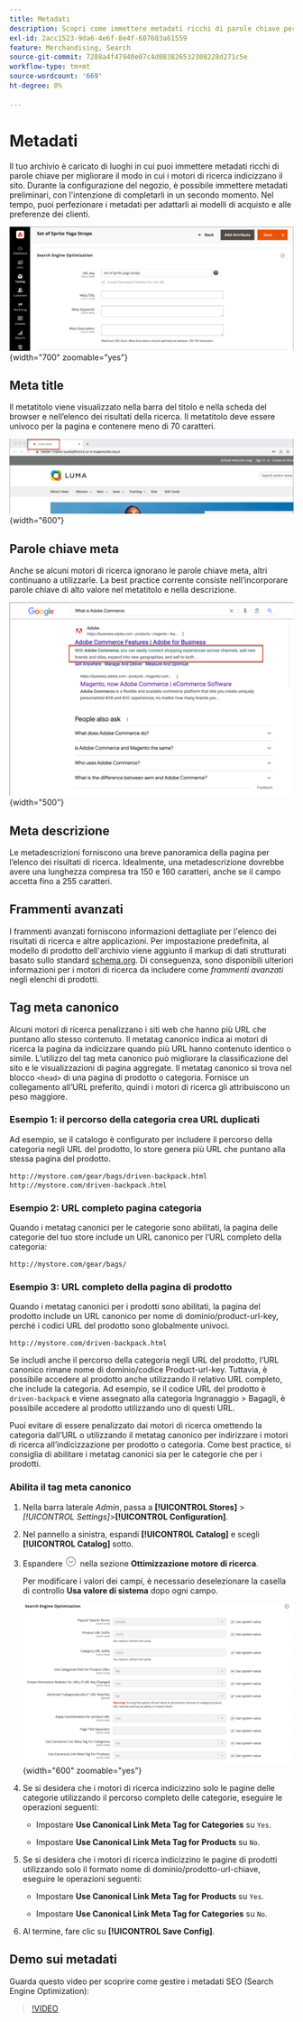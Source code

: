 ```yaml
---
title: Metadati
description: Scopri come immettere metadati ricchi di parole chiave per migliorare il modo in cui i motori di ricerca indicizzano il sito Commerce.
exl-id: 2acc1523-9da6-4e6f-8e4f-607603a61559
feature: Merchandising, Search
source-git-commit: 7288a4f47940e07c4d083826532308228d271c5e
workflow-type: tm+mt
source-wordcount: '669'
ht-degree: 0%

---
```


# Metadati

Il tuo archivio è caricato di luoghi in cui puoi immettere metadati ricchi di parole chiave per migliorare il modo in cui i motori di ricerca indicizzano il sito. Durante la configurazione del negozio, è possibile immettere metadati preliminari, con l&#39;intenzione di completarli in un secondo momento. Nel tempo, puoi perfezionare i metadati per adattarli ai modelli di acquisto e alle preferenze dei clienti.

![Impostazioni prodotto - Ottimizzazione motore di ricerca](./assets/product-basic-settings-search-engine-optimization-yoga-strap.png){width="700" zoomable="yes"}

## Meta title

Il metatitolo viene visualizzato nella barra del titolo e nella scheda del browser e nell’elenco dei risultati della ricerca. Il metatitolo deve essere univoco per la pagina e contenere meno di 70 caratteri.

![Esempio di vetrina - titolo meta](./assets/storefront-home-page-meta-title.png){width="600"}

## Parole chiave meta

Anche se alcuni motori di ricerca ignorano le parole chiave meta, altri continuano a utilizzarle. La best practice corrente consiste nell’incorporare parole chiave di alto valore nel metatitolo e nella descrizione.

![Ricerca nel browser Web - Parole chiave meta](./assets/storefront-meta-description.png){width="500"}

## Meta descrizione

Le metadescrizioni forniscono una breve panoramica della pagina per l’elenco dei risultati di ricerca. Idealmente, una metadescrizione dovrebbe avere una lunghezza compresa tra 150 e 160 caratteri, anche se il campo accetta fino a 255 caratteri.

## Frammenti avanzati

I frammenti avanzati forniscono informazioni dettagliate per l&#39;elenco dei risultati di ricerca e altre applicazioni. Per impostazione predefinita, al modello di prodotto dell&#39;archivio viene aggiunto il markup di dati strutturati basato sullo standard [schema.org][1]. Di conseguenza, sono disponibili ulteriori informazioni per i motori di ricerca da includere come _frammenti avanzati_ negli elenchi di prodotti.

## Tag meta canonico

Alcuni motori di ricerca penalizzano i siti web che hanno più URL che puntano allo stesso contenuto. Il metatag canonico indica ai motori di ricerca la pagina da indicizzare quando più URL hanno contenuto identico o simile. L’utilizzo del tag meta canonico può migliorare la classificazione del sito e le visualizzazioni di pagina aggregate. Il metatag canonico si trova nel blocco `<head>` di una pagina di prodotto o categoria. Fornisce un collegamento all’URL preferito, quindi i motori di ricerca gli attribuiscono un peso maggiore.

### Esempio 1: il percorso della categoria crea URL duplicati

Ad esempio, se il catalogo è configurato per includere il percorso della categoria negli URL del prodotto, lo store genera più URL che puntano alla stessa pagina del prodotto.

    http://mystore.com/gear/bags/driven-backpack.html
    http://mystore.com/driven-backpack.html

### Esempio 2: URL completo pagina categoria

Quando i metatag canonici per le categorie sono abilitati, la pagina delle categorie del tuo store include un URL canonico per l’URL completo della categoria:

    http://mystore.com/gear/bags/

### Esempio 3: URL completo della pagina di prodotto

Quando i metatag canonici per i prodotti sono abilitati, la pagina del prodotto include un URL canonico per nome di dominio/product-url-key, perché i codici URL del prodotto sono globalmente univoci.

    http://mystore.com/driven-backpack.html

Se includi anche il percorso della categoria negli URL del prodotto, l’URL canonico rimane nome di dominio/codice Product-url-key. Tuttavia, è possibile accedere al prodotto anche utilizzando il relativo URL completo, che include la categoria. Ad esempio, se il codice URL del prodotto è `driven-backpack` e viene assegnato alla categoria Ingranaggio > Bagagli, è possibile accedere al prodotto utilizzando uno di questi URL.

Puoi evitare di essere penalizzato dai motori di ricerca omettendo la categoria dall’URL o utilizzando il metatag canonico per indirizzare i motori di ricerca all’indicizzazione per prodotto o categoria. Come best practice, si consiglia di abilitare i metatag canonici sia per le categorie che per i prodotti.

### Abilita il tag meta canonico

1. Nella barra laterale _Admin_, passa a **[!UICONTROL Stores]** > _[!UICONTROL Settings]_>**[!UICONTROL Configuration]**.

1. Nel pannello a sinistra, espandi **[!UICONTROL Catalog]** e scegli **[!UICONTROL Catalog]** sotto.

1. Espandere ![Il selettore di espansione](../assets/icon-display-expand.png) nella sezione **Ottimizzazione motore di ricerca**.

   Per modificare i valori dei campi, è necessario deselezionare la casella di controllo **Usa valore di sistema** dopo ogni campo.

   ![Configurazione del catalogo - ottimizzazione motore di ricerca](../configuration-reference/catalog/assets/catalog-search-engine-optimization.png){width="600" zoomable="yes"}

1. Se si desidera che i motori di ricerca indicizzino solo le pagine delle categorie utilizzando il percorso completo delle categorie, eseguire le operazioni seguenti:

   - Impostare **Use Canonical Link Meta Tag for Categories** su `Yes`.

   - Impostare **Use Canonical Link Meta Tag for Products** su `No`.

1. Se si desidera che i motori di ricerca indicizzino le pagine di prodotti utilizzando solo il formato nome di dominio/prodotto-url-chiave, eseguire le operazioni seguenti:

   - Impostare **Use Canonical Link Meta Tag for Products** su `Yes`.

   - Impostare **Use Canonical Link Meta Tag for Categories** su `No`.

1. Al termine, fare clic su **[!UICONTROL Save Config]**.

## Demo sui metadati

Guarda questo video per scoprire come gestire i metadati SEO (Search Engine Optimization):

>[!VIDEO](https://video.tv.adobe.com/v/343750?quality=12&learn=on)

[1]: https://schema.org/
